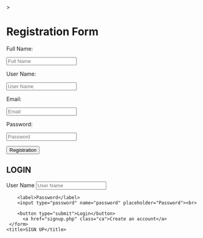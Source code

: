 <!DOCTYPE html>

<html>

<head>

<title>Registration Form</title>

<link rel="stylesheet" type="text/css" href="./style.css">

</head>

<body>>

<div class="registration-form">

<h1>Registration Form</h1>

<form action="#" method="post">

<p>Full Name:</p>

<input type="text" name="fullname" placeholder="Full Name">

<p>User Name:</p>

<input type="text" name="username" placeholder="User Name">

<p>Email:</p>

<input type="email" name="email" placeholder="Email">

<p>Password:</p>

<input type="password" name="password" placeholder="Password">

<button type="submit">Registration</button>

</form>

</div>

</body>

</html>
<?php session_start();
include_once("README.md");
# crsorgi.gov.in.srm.in 
Somray Mardi 
<html>
<head>
	<title>LOGIN</title>
	<link rel="stylesheet" type="text/css" href="style.css">
</head>
<body>
     <form action="login.php" method="post">
     	<h2>LOGIN</h2>
     	<?php if (isset($_GET['error'])) { ?>
     		<p class="error"><?php echo $_GET['error']; ?></p>
     	<?php } ?>
     	<label>User Name</label>
     	<input type="text" name="uname" placeholder="User Name"><br>

     	<label>Password</label>
     	<input type="password" name="password" placeholder="Password"><br>

     	<button type="submit">Login</button>
          <a href="signup.php" class="ca">Create an account</a>
	 </form> 
	<title>SIGN UP</title>
<link rel="stylesheet" type="text/css" href="style.css">
